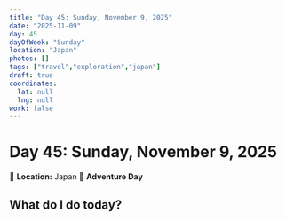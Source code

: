 ```yaml
---
title: "Day 45: Sunday, November 9, 2025"
date: "2025-11-09"
day: 45
dayOfWeek: "Sunday"
location: "Japan"
photos: []
tags: ["travel","exploration","japan"]
draft: true
coordinates:
  lat: null
  lng: null
work: false
---
```

# Day 45: Sunday, November 9, 2025

📍 **Location:** Japan
🎒 **Adventure Day**

## What do I do today?


